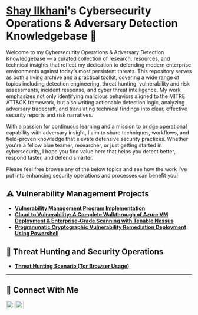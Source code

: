 # <a href="https://www.linkedin.com/in/shay-ilkhani/">Shay Ilkhani</a>'s Cybersecurity Operations & Adversary Detection Knowledgebase 🔐

Welcome to my Cybersecurity Operations & Adversary Detection Knowledgebase — a curated collection of research, resources, and technical insights that reflect my dedication to defending modern enterprise environments against today’s most persistent threats. This repository serves as both a living archive and a practical toolkit, covering a wide range of topics including detection engineering, threat hunting, vulnerability and risk assessments, incident response, and cyber threat intelligence. My work emphasizes not only identifying malicious behaviors aligned to the MITRE ATT&CK framework, but also writing actionable detection logic, analyzing adversary tradecraft, and translating technical findings into clear, effective security reports and risk narratives.

With a passion for continuous learning and a mission to bridge operational capability with adversary insight, I aim to share techniques, workflows, and field-proven knowledge that elevate defensive security practices. Whether you're a fellow blue teamer, researcher, or just getting started in cybersecurity, I hope you find value here that helps you detect better, respond faster, and defend smarter.

Please feel free browse any of the below topics and see how the work I’ve put into enhancing security operations and processes can benefit you!


## ⚠️ Vulnerability Management Projects

- **[Vulnerability Management Program Implementation](https://github.com/shayilkhani/vulnerability-management-program)**
- **[Cloud to Vulnerability: A Complete Walkthrough of Azure VM Deployment & Enterprise-Grade Scanning with Tenable Nessus](https://github.com/shayilkhani/azure-deployment-and-vulnerability-scanning)**
- **[Programmatic Cryptographic Vulnerability Remediation Deployment Using Powershell](https://github.com/shayilkhani/cryptographic-remediation-deployment)**

## 🚨 Threat Hunting and Security Operations

- **[Threat Hunting Scenario (Tor Browser Usage)](https://github.com/joshmadakor0/threat-hunting-scenario-tor)**

<hr/>

## 🤳 Connect With Me

[<img align="left" alt="___________ | YouTube" width="22px" src="https://cdn.jsdelivr.net/npm/simple-icons@v3/icons/youtube.svg" />][youtube]
[<img align="left" alt="Shay Ilkhani | LinkedIn" width="22px" src="https://cdn.jsdelivr.net/npm/simple-icons@v3/icons/linkedin.svg" />][linkedin]

[youtube]: https://www.youtube.com/c/___________
[linkedin]: https://linkedin.com/in/shay-ilkhani

<!--
<img width="35" alt="image" src="https://github.com/user-attachments/assets/2f41c7cd-5ea8-4475-b451-a37161b6c3fb"> 
<img width="35" alt="image" src="https://github.com/user-attachments/assets/77649969-9910-4994-8b96-74a116cfb2a8">
-->
